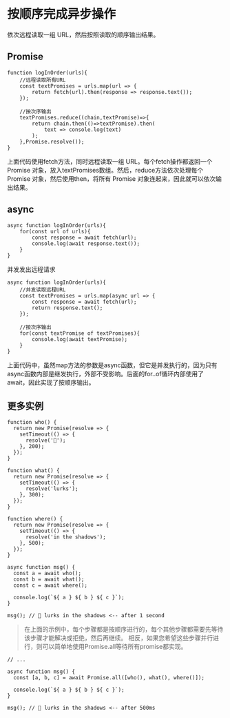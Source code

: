 # 按顺序完成异步操作
依次远程读取一组 URL，然后按照读取的顺序输出结果。

## Promise
```
function logInOrder(urls){
    //远程读取所有URL
    const textPromises = urls.map(url => {
        return fetch(url).then(response => response.text());
    });

    //按次序输出
    textPromises.reduce((chain,textPromise)=>{
        return chain.then(()=>textPromise).then(
            text => console.log(text)
        );
    },Promise.resolve());
}
```
上面代码使用fetch方法，同时远程读取一组 URL。每个fetch操作都返回一个 Promise 对象，放入textPromises数组。然后，reduce方法依次处理每个 Promise 对象，然后使用then，将所有 Promise 对象连起来，因此就可以依次输出结果。

## async
```
async function logInOrder(urls){
    for(const url of urls){
        const response = await fetch(url);
        console.log(await response.text());
    }
}
```
并发发出远程请求

```
async function logInOrder(urls){
    //并发读取远程URL
    const textPromises = urls.map(async url => {
        const response = await fetch(url);
        return response.text();
    });

    //按次序输出
    for(const textPromise of textPromises){
        console.log(await textPromise);
    }
}
```
上面代码中，虽然map方法的参数是async函数，但它是并发执行的，因为只有async函数内部是继发执行，外部不受影响。后面的for..of循环内部使用了await，因此实现了按顺序输出。

## 更多实例
```
function who() {
  return new Promise(resolve => {
    setTimeout(() => {
      resolve('🤡');
    }, 200);
  });
}

function what() {
  return new Promise(resolve => {
    setTimeout(() => {
      resolve('lurks');
    }, 300);
  });
}

function where() {
  return new Promise(resolve => {
    setTimeout(() => {
      resolve('in the shadows');
    }, 500);
  });
}

async function msg() {
  const a = await who();
  const b = await what();
  const c = await where();

  console.log(`${ a } ${ b } ${ c }`);
}

msg(); // 🤡 lurks in the shadows <-- after 1 second
```
> 在上面的示例中，每个步骤都是按顺序进行的，每个其他步骤都需要先等待该步骤才能解决或拒绝，然后再继续。 相反，如果您希望这些步骤并行进行，则可以简单地使用Promise.all等待所有promise都实现。  

```
// ...

async function msg() {
  const [a, b, c] = await Promise.all([who(), what(), where()]);

  console.log(`${ a } ${ b } ${ c }`);
}

msg(); // 🤡 lurks in the shadows <-- after 500ms
```
